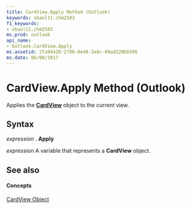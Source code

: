 ```yaml
---
title: CardView.Apply Method (Outlook)
keywords: vbaol11.chm2583
f1_keywords:
- vbaol11.chm2583
ms.prod: outlook
api_name:
- Outlook.CardView.Apply
ms.assetid: 2fa94420-2780-0e48-3a8c-69ad220bb596
ms.date: 06/08/2017
---
```



# CardView.Apply Method (Outlook)

Applies the  **[CardView](cardview-object-outlook.md)** object to the current view.


## Syntax

 _expression_ . **Apply**

 _expression_ A variable that represents a **CardView** object.


## See also


#### Concepts


[CardView Object](cardview-object-outlook.md)

